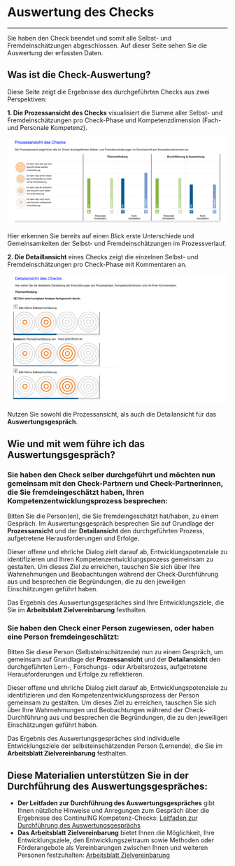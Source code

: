 # Auswertung des Checks
- - -
Sie haben den Check beendet und somit alle Selbst- und Fremdeinschätzungen abgeschlossen. Auf dieser Seite sehen Sie die Auswertung der erfassten Daten. 

## Was ist die Check-Auswertung?
Diese Seite zeigt die Ergebnisse des durchgeführten Checks aus zwei Perspektiven:

**1. Die Prozessansicht des Checks** visualisiert die Summe aller Selbst- und Fremdeinschätzungen pro Check-Phase und Kompetenzdimension (Fach- und Personale Kompetenz).

![Übersicht der Auswertungsseite](media/auswertung_prozessansicht.png)

Hier erkennen Sie bereits auf einen Blick erste Unterschiede und Gemeinsamkeiten der Selbst- und Fremdeinschätzungen im Prozessverlauf.

**2.  Die Detaillansicht** eines Checks zeigt die einzelnen Selbst- und Fremdeinschätzungen pro Check-Phase mit Kommentaren an.

![Übersicht der Auswertungsseite](media/auswertung_detailansicht.png)

Nutzen Sie sowohl die Prozessansicht, als auch die Detailansicht für das **Auswertungsgespräch**.

## Wie und mit wem führe ich das Auswertungsgespräch?

### Sie haben den Check selber durchgeführt und möchten nun gemeinsam mit den Check-Partnern und Check-Partnerinnen, die Sie fremdeingeschätzt haben, Ihren Kompetenzentwicklungsprozess besprechen:

Bitten Sie die Person(en), die Sie fremdeingeschätzt hat/haben, zu einem Gespräch. Im Auswertungsgespräch besprechen Sie auf Grundlage der **Prozessansicht** und der **Detailansicht** den durchgeführten Prozess, aufgetretene Herausforderungen und Erfolge.

Dieser offene und ehrliche Dialog zielt darauf ab, Entwicklungspotenziale zu identifizieren und Ihren Kompetenzentwicklungsprozess gemeinsam zu gestalten. Um dieses Ziel zu erreichen, tauschen Sie sich über Ihre Wahrnehmungen und Beobachtungen während der Check-Durchführung aus und besprechen die Begründungen, die zu den jeweiligen Einschätzungen geführt haben.

Das Ergebnis des Auswertungsgespräches sind Ihre Entwicklungsziele, die Sie im **Arbeitsblatt Zielvereinbarung** festhalten.

### Sie haben den Check einer Person zugewiesen, oder haben eine Person fremdeingeschätzt:

Bitten Sie diese Person (Selbsteinschätzende) nun zu einem Gespräch, um gemeinsam auf Grundlage der **Prozessansicht** und der **Detailansicht** den durchgeführten Lern-, Forschungs- oder Arbeitsrozess, aufgetretene Herausforderungen und Erfolge zu reflektieren.

Dieser offene und ehrliche Dialog zielt darauf ab, Entwicklungspotenziale zu identifizieren und den Kompetenzentwicklungsprozess der Person gemeinsam zu gestalten. Um dieses Ziel zu erreichen, tauschen Sie sich über Ihre Wahrnehmungen und Beobachtungen während der Check-Durchführung aus und besprechen die Begründungen, die zu den jeweiligen Einschätzungen geführt haben.

Das Ergebnis des Auswertungsgespräches sind individuelle Entwicklungsziele der selbsteinschätzenden Person (Lernende), die Sie im **Arbeitsblatt Zielvereinbarung** festhalten.

## Diese Materialien unterstützen Sie in der Durchführung des Auswertungsgespräches:
* **Der Leitfaden zur Durchführung des Auswertungsgespräches** gibt Ihnen nützliche Hinweise und Anregungen zum Gespräch über die Ergebnisse des ContinuING Kompetenz-Checks: <a href="https://fizban05.rz.tu-harburg.de/itbh/kompetenzcheck-hilfe/media/Hilfetext_Auswertungsgespraech_Leitfaden.pdf" target="_blank">Leitfaden zur Durchführung des Auswertungsgesprächs</a>
* **Das Arbeitsblatt Zielvereinbarung** bietet Ihnen die Möglichkeit, Ihre Entwicklungsziele, den Entwicklungszeitraum sowie Methoden oder Förderangebote als Vereinbarungen zwischen Ihnen und weiteren Personen festzuhalten: <a href="https://fizban05.rz.tu-harburg.de/itbh/kompetenzcheck-hilfe/media/arbeitsblatt_zielformulierung_20190730.pdf" target="_blank">Arbeitsblatt Zielvereinbarung</a>





